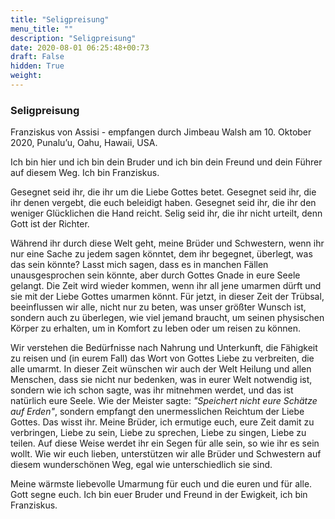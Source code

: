 ```yaml
---
title: "Seligpreisung"
menu_title: ""
description: "Seligpreisung"
date: 2020-08-01 06:25:48+00:73
draft: False
hidden: True
weight:
---
```

### Seligpreisung

Franziskus von Assisi - empfangen durch Jimbeau Walsh am 10. Oktober 2020, Punalu’u, Oahu, Hawaii, USA.

Ich bin hier und ich bin dein Bruder und ich bin dein Freund und dein Führer auf diesem Weg. Ich bin Franziskus.

Gesegnet seid ihr, die ihr um die Liebe Gottes betet. Gesegnet seid ihr, die ihr denen vergebt, die euch beleidigt haben. Gesegnet seid ihr, die ihr den weniger Glücklichen die Hand reicht. Selig seid ihr, die ihr nicht urteilt, denn Gott ist der Richter.

Während ihr durch diese Welt geht, meine Brüder und Schwestern, wenn ihr nur eine Sache zu jedem sagen könntet, dem ihr begegnet, überlegt, was das sein könnte? Lasst mich sagen, dass es in manchen Fällen unausgesprochen sein könnte, aber durch Gottes Gnade in eure Seele gelangt. Die Zeit wird wieder kommen, wenn ihr all jene umarmen dürft und sie mit der Liebe Gottes umarmen könnt. Für jetzt, in dieser Zeit der Trübsal, beeinflussen wir alle, nicht nur zu beten, was unser größter Wunsch ist, sondern auch zu überlegen, wie viel jemand braucht, um seinen physischen Körper zu erhalten, um in Komfort zu leben oder um reisen zu können.

Wir verstehen die Bedürfnisse nach Nahrung und Unterkunft, die Fähigkeit zu reisen und (in eurem Fall) das Wort von Gottes Liebe zu verbreiten, die alle umarmt. In dieser Zeit wünschen wir auch der Welt Heilung und allen Menschen, dass sie nicht nur bedenken, was in eurer Welt notwendig ist, sondern wie ich schon sagte, was ihr mitnehmen werdet, und das ist natürlich eure Seele. Wie der Meister sagte: *"Speichert nicht eure Schätze auf Erden"*, sondern empfangt den unermesslichen Reichtum der Liebe Gottes. Das wisst ihr. Meine Brüder, ich ermutige euch, eure Zeit damit zu verbringen, Liebe zu sein, Liebe zu sprechen, Liebe zu singen, Liebe zu teilen. Auf diese Weise werdet ihr ein Segen für alle sein, so wie ihr es sein wollt. Wie wir euch lieben, unterstützen wir alle Brüder und Schwestern auf diesem wunderschönen Weg, egal wie unterschiedlich sie sind.

Meine wärmste liebevolle Umarmung für euch und die euren und für alle. Gott segne euch. Ich bin euer Bruder und Freund in der Ewigkeit, ich bin Franziskus.
